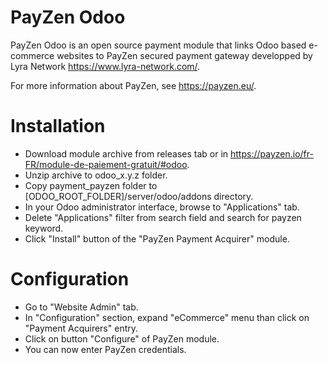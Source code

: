 # PayZen Odoo

PayZen Odoo is an open source payment module that links Odoo based e-commerce websites to PayZen secured payment gateway developped by Lyra Network https://www.lyra-network.com/.

For more information about PayZen, see https://payzen.eu/.

# Installation 

- Download module archive from releases tab or in https://payzen.io/fr-FR/module-de-paiement-gratuit/#odoo.
- Unzip archive to odoo_x.y.z folder.
- Copy payment_payzen folder to [ODOO_ROOT_FOLDER]/server/odoo/addons directory.
- In your Odoo administrator interface, browse to "Applications" tab.
- Delete "Applications" filter from search field and search for payzen keyword.
- Click "Install" button of the "PayZen Payment Acquirer" module.

# Configuration

- Go to "Website Admin" tab.
- In "Configuration" section, expand "eCommerce" menu than click on "Payment Acquirers" entry.
- Click on button "Configure" of PayZen module.
- You can now enter PayZen credentials.

